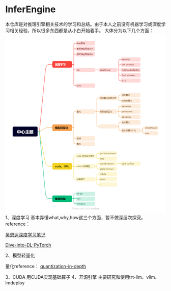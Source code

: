 # InferEngine
本仓库是对推理引擎相关技术的学习和总结。由于本人之前没有机器学习或深度学习相关经验，所以很多东西都是从小白开始着手。
大体分为以下几个方面：
![](.assets/infer_xmind.png)
1、深度学习
基本弄懂what,why,how这三个方面，暂不做深层次探究。reference：

[吴恩达深度学习笔记](http://www.ai-start.com/dl2017/)

[Dive-into-DL-PyTorch](https://tangshusen.me/Dive-into-DL-PyTorch/#/)

2、模型轻量化

量化reference：
[quantization-in-depth](https://www.deeplearning.ai/short-courses/quantization-in-depth/)

3、CUDA
用CUDA实现基础算子
4、开源引擎
主要研究和使用trt-llm、vllm、lmdeploy